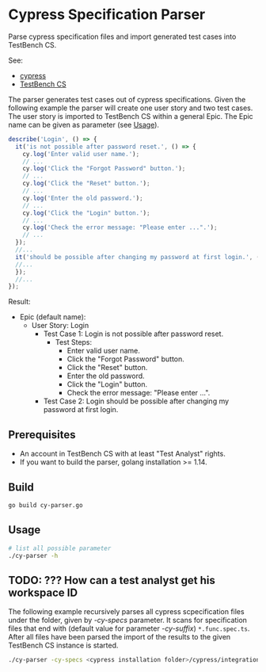 # Cypress Specification Parser

Parse cypress specification files and import generated test cases into TestBench CS.

See:

- [cypress](https://www.cypress.io/)
- [TestBench CS](https://www.testbench.com/)

The parser generates test cases out of cypress specifications. Given the following example the parser will create one user story and two test cases. The user story is imported to TestBench CS within a general Epic. The Epic name can be given as parameter (see [Usage](#Usage)).

```ts
describe('Login', () => {
  it('is not possible after password reset.', () => {
    cy.log('Enter valid user name.');
    // ...
    cy.log('Click the "Forgot Password" button.');
    // ...
    cy.log('Click the "Reset" button.');
    // ...
    cy.log('Enter the old password.');
    // ...
    cy.log('Click the "Login" button.');
    // ...
    cy.log('Check the error message: "Please enter ...".');
    // ...
  });
  //...
  it('should be possible after changing my password at first login.', () => {
  //...
  });
  //...
});
```

Result:

- Epic (default name):
  - User Story: Login
    - Test Case 1: Login is not possible after password reset.
      - Test Steps:
        - Enter valid user name.
        - Click the "Forgot Password" button.
        - Click the "Reset" button.
        - Enter the old password.
        - Click the "Login" button.
        - Check the error message: "Please enter ...".
    - Test Case 2: Login should be possible after changing my password at first login.

## Prerequisites

- An account in TestBench CS with at least "Test Analyst" rights.
- If you want to build the parser, golang installation >= 1.14.

## Build

```bash
go build cy-parser.go
```

## Usage

```bash
# list all possible parameter
./cy-parser -h

```

## TODO: ??? How can a test analyst get his workspace ID

The following example recursively parses all cypress scpecification files under the folder, given by *-cy-specs* parameter. It scans for specification files that end with (default value for parameter *-cy-suffix*) `*.func.spec.ts`. After all files have been parsed the import of the results to the given TestBench CS instance is started.

```bash
./cy-parser -cy-specs <cypress installation folder>/cypress/integration/ -epic Cypress-Import -password <password> -product-id <your product id> -tbcs-host https://cloud01-eu.testbench.com -workspace-id <ID of your workspace> -workspace-name <workspace name> -user <user>
```
